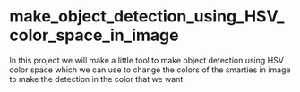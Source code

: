 # make_object_detection_using_HSV_color_space_in_image
In this project we will make a little tool to make object detection using HSV color space which we can use to change the colors of the smarties in image to make the detection in the color that we want
